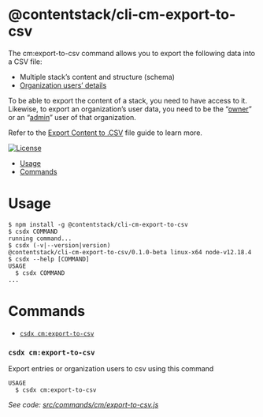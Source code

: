 # @contentstack/cli-cm-export-to-csv

The cm:export-to-csv command allows you to export the following data into a CSV file:

- Multiple stack’s content and structure (schema)
- [Organization users’ details](https://www.contentstack.com/docs/owners-and-admins/organization-users/)

To be able to export the content of a stack, you need to have access to it. Likewise, to export an organization’s user data, you need to be the “[owner](https://www.contentstack.com/docs/owners-and-admins/organization-roles/#organization-owner)” or an “[admin](https://www.contentstack.com/docs/owners-and-admins/organization-roles/#organization-admin)” user of that organization.

Refer to the [Export Content to .CSV](https://www.contentstack.com/docs/developers/cli/export-content-to-csv-file/) file guide to learn more.

[![License](https://img.shields.io/npm/l/cli)](https://github.com/contentstack/cli/blob/main/LICENSE)

- [Usage](#usage)
- [Commands](#commands)

# Usage

```sh-session
$ npm install -g @contentstack/cli-cm-export-to-csv
$ csdx COMMAND
running command...
$ csdx (-v|--version|version)
@contentstack/cli-cm-export-to-csv/0.1.0-beta linux-x64 node-v12.18.4
$ csdx --help [COMMAND]
USAGE
  $ csdx COMMAND
...
```

# Commands

- [`csdx cm:export-to-csv`](#csdx-cmexport-to-csv)

### `csdx cm:export-to-csv`

Export entries or organization users to csv using this command

```
USAGE
  $ csdx cm:export-to-csv
```

_See code: [src/commands/cm/export-to-csv.js](https://github.com/contentstack/cli/blob/main/packages/contentstack-export-to-csv/src/commands/cm/export-to-csv.js)_
